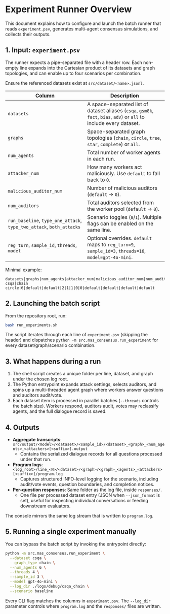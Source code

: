 # Experiment Runner Overview

This document explains how to configure and launch the batch runner that reads `experiment.psv`, generates multi-agent consensus simulations, and collects their outputs.

## 1. Input: `experiment.psv`

The runner expects a pipe-separated file with a header row. Each non-empty line expands into the Cartesian product of its datasets and graph topologies, and can enable up to four scenarios per combination.

Ensure the referenced datasets exist at `src/dataset/<name>.jsonl`.

| Column | Description |
| --- | --- |
| `datasets` | A space-separated list of dataset aliases (`csqa`, `gsm8k`, `fact`, `bias`, `adv`) or `all` to include every dataset. |
| `graphs` | Space-separated graph topologies (`chain`, `circle`, `tree`, `star`, `complete`) or `all`. |
| `num_agents` | Total number of worker agents in each run. |
| `attacker_num` | How many workers act maliciously. Use `default` to fall back to `0`. |
| `malicious_auditor_num` | Number of malicious auditors (`default` → `0`). |
| `num_auditors` | Total auditors selected from the worker pool (`default` → `0`). |
| `run_baseline`, `type_one_attack`, `type_two_attack`, `both_attacks` | Scenario toggles (`0`/`1`). Multiple flags can be enabled on the same line. |
| `reg_turn`, `sample_id`, `threads`, `model` | Optional overrides. `default` maps to `reg_turn=9`, `sample_id=3`, `threads=16`, `model=gpt-4o-mini`. |

Minimal example:

```text
datasets|graphs|num_agents|attacker_num|malicious_auditor_num|num_auditors|run_baseline|type_one_attack|type_two_attack|both_attacks|reg_turn|sample_id|threads|model
csqa|chain circle|6|default|default|2|1|1|0|0|default|default|default|default
```

## 2. Launching the batch script

From the repository root, run:

```bash
bash run_experiments.sh
```

The script iterates through each line of `experiment.psv` (skipping the header) and dispatches `python -m src.mas_consensus.run_experiment` for every dataset/graph/scenario combination.

## 3. What happens during a run

1. The shell script creates a unique folder per line, dataset, and graph under the chosen log root.
2. The Python entrypoint expands attack settings, selects auditors, and spins up a multi-threaded agent graph where workers answer questions and auditors audit/vote.
3. Each dataset item is processed in parallel batches (`--threads` controls the batch size). Workers respond, auditors audit, votes may reclassify agents, and the full dialogue record is saved.

## 4. Outputs

- **Aggregate transcripts**: `src/output/<model>/<dataset>/<sample_id>/<dataset>_<graph>_<num_agents>_<attackers>[<suffix>].output`
  - Contains the serialized dialogue records for all questions processed under that run.
- **Program logs**: `<log_root>/line_<N>/<dataset>/<graph>/<graph>_<agents>_<attackers>[<suffix>]/program.log`
  - Captures structured INFO-level logging for the scenario, including audit/vote events, question boundaries, and completion notices.
- **Per-question responses**: Same folder as the log file, inside `responses/`.
  - One file per processed dataset entry (JSON when `--json_format` is set), useful for inspecting individual conversations or feeding downstream evaluators.

The console mirrors the same log stream that is written to `program.log`.

## 5. Running a single experiment manually

You can bypass the batch script by invoking the entrypoint directly:

```bash
python -m src.mas_consensus.run_experiment \
  --dataset csqa \
  --graph_type chain \
  --num_agents 6 \
  --threads 4 \
  --sample_id 3 \
  --model gpt-4o-mini \
  --log_dir ./logs/debug/csqa_chain \
  --scenario baseline
```

Every CLI flag matches the columns in `experiment.psv`. The `--log_dir` parameter controls where `program.log` and the `responses/` files are written.
